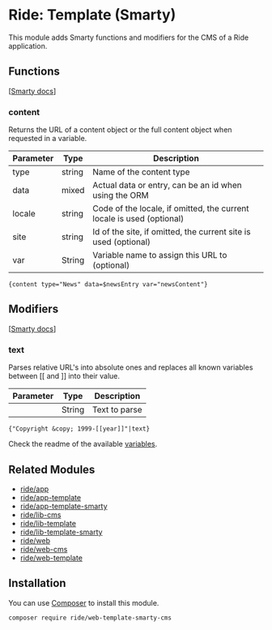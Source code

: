 # Ride: Template (Smarty)

This module adds Smarty functions and modifiers for the CMS of a Ride application.

## Functions

[[Smarty docs](http://www.smarty.net/docs/en/plugins.functions.tpl)]

### content

Returns the URL of a content object or the full content object when requested in a variable.

| Parameter | Type | Description |
| --- | --- | --- |
| type | string | Name of the content type |
| data | mixed | Actual data or entry, can be an id when using the ORM |
| locale | string | Code of the locale, if omitted, the current locale is used (optional) |
| site | string | Id of the site, if omitted, the current site is used (optional) |
| var | String | Variable name to assign this URL to (optional) |

```Smarty
{content type="News" data=$newsEntry var="newsContent"}
```

## Modifiers

[[Smarty docs](http://www.smarty.net/docs/en/plugins.modifiers.tpl)]

### text

Parses relative URL's into absolute ones and replaces all known variables between [[ and ]] into their value.

| Parameter | Type | Description |
| --- | --- | --- |
|  | String | Text to parse |

```Smarty
{"Copyright &copy; 1999-[[year]]"|text}
```

Check the readme of the available [variables](https://ride.readme.io/docs/variables).

## Related Modules 

- [ride/app](https://github.com/all-ride/ride-app)
- [ride/app-template](https://github.com/all-ride/ride-app-template)
- [ride/app-template-smarty](https://github.com/all-ride/ride-app-template-smarty)
- [ride/lib-cms](https://github.com/all-ride/ride-lib-cms)
- [ride/lib-template](https://github.com/all-ride/ride-lib-template)
- [ride/lib-template-smarty](https://github.com/all-ride/ride-lib-template-smarty)
- [ride/web](https://github.com/all-ride/ride-web)
- [ride/web-cms](https://github.com/all-ride/ride-web-cms)
- [ride/web-template](https://github.com/all-ride/ride-web-template)

## Installation

You can use [Composer](http://getcomposer.org) to install this module.

```
composer require ride/web-template-smarty-cms
```
